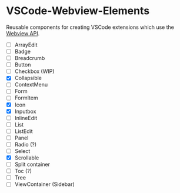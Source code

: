 # VSCode-Webview-Elements

Reusable components for creating VSCode extensions which use the [Webview API](https://code.visualstudio.com/api/extension-guides/webview). 

- [ ] ArrayEdit
- [ ] Badge
- [ ] Breadcrumb
- [ ] Button
- [ ] Checkbox (WIP)
- [x] Collapsible
- [ ] ContextMenu
- [ ] Form
- [ ] FormItem
- [x] Icon
- [x] Inputbox
- [ ] InlineEdit
- [ ] List
- [ ] ListEdit
- [ ] Panel
- [ ] Radio (?)
- [ ] Select
- [x] Scrollable
- [ ] Split container
- [ ] Toc (?)
- [ ] Tree
- [ ] ViewContainer (Sidebar)

